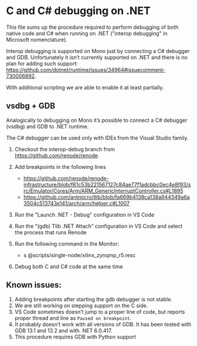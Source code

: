 # C and C# debugging on .NET

This file sums up the procedure required to perform debugging of both native code and C# when running on .NET ("interop debugging" in Microsoft nomenclature).

Interop debugging is supported on Mono just by connecting a C# debugger and GDB. Unfortunately it isn’t currently supported on .NET and there is no plan for adding such support: https://github.com/dotnet/runtime/issues/34964#issuecomment-730006892.

With additional scripting we are able to enable it at least partially.

## vsdbg + GDB

Analogically to debugging on Mono it’s possible to connect a C# debugger (vsdbg) and GDB to .NET runtime.

The C# debugger can be used only with IDEs from the Visual Studio family.

1. Checkout the interop-debug branch from https://github.com/renode/renode.
2. Add breakpoints in the following lines

	 * https://github.com/renode/renode-infrastructure/blob/f81c53b221567127c84ae77f1adcbbc0ec4e8f93/src/Emulator/Cores/Arm/ARM_GenericInterruptController.cs#L1895
	 * https://github.com/antmicro/tlib/blob/fa669b4138ca138a944349a6a3504c513743e141/arch/arm/helper.c#L1007

3. Run the "Launch .NET - Debug" configuration in VS Code
4. Run the "(gdb) Tlib .NET Attach" configuration in VS Code and select the process that runs Renode
5. Run the following command in the Monitor:

   * s @scripts/single-node/xilinx_zynqmp_r5.resc

6. Debug both C and C# code at the same time

## Known issues:
1. Adding breakpoints after starting the gdb debugger is not stable.
2. We are still working on stepping support on the C side.
3. VS Code sometimes doesn’t jump to a proper line of code, but reports proper thread and line as `Paused on breakpoint`.
4. It probably doesn’t work with all versions of GDB. It has been tested with GDB 13.1 and 13.2 and with .NET 6.0.417.
5. This procedure requires GDB with Python support

